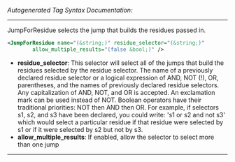 <!-- THIS IS AN AUTOGENERATED FILE: Don't edit it directly, instead change the schema definition in the code itself. -->

_Autogenerated Tag Syntax Documentation:_

---
JumpForResidue selects the jump that builds the residues passed in.

```xml
<JumpForResidue name="(&string;)" residue_selector="(&string;)"
        allow_multiple_results="(false &bool;)" />
```

-   **residue_selector**: This selector will select all of the jumps that build the residues selected by the residue selector. The name of a previously declared residue selector or a logical expression of AND, NOT (!), OR, parentheses, and the names of previously declared residue selectors. Any capitalization of AND, NOT, and OR is accepted. An exclamation mark can be used instead of NOT. Boolean operators have their traditional priorities: NOT then AND then OR. For example, if selectors s1, s2, and s3 have been declared, you could write: 's1 or s2 and not s3' which would select a particular residue if that residue were selected by s1 or if it were selected by s2 but not by s3.
-   **allow_multiple_results**: If enabled, allow the selector to select more than one jump

---
